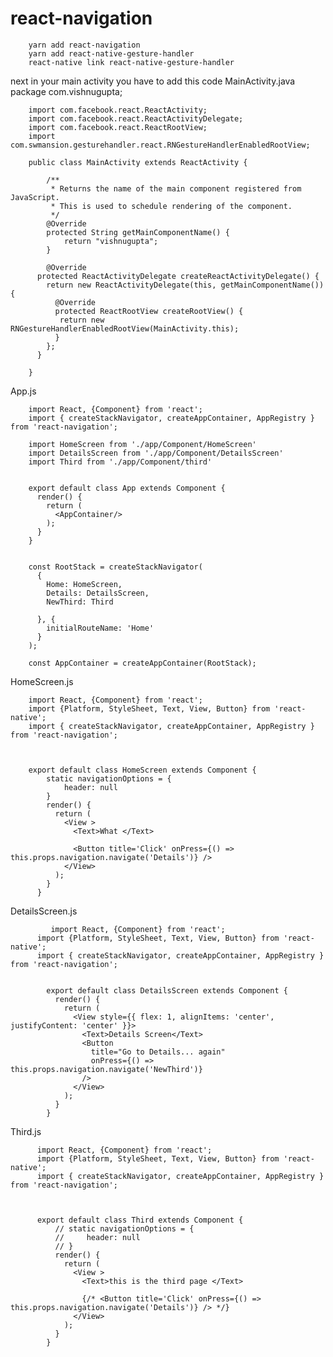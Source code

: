 # react-navigation

        yarn add react-navigation
        yarn add react-native-gesture-handler
        react-native link react-native-gesture-handler

next in your main activity you have to add this code 
MainActivity.java
          package com.vishnugupta;

        import com.facebook.react.ReactActivity;
        import com.facebook.react.ReactActivityDelegate;
        import com.facebook.react.ReactRootView;
        import com.swmansion.gesturehandler.react.RNGestureHandlerEnabledRootView;

        public class MainActivity extends ReactActivity {

            /**
             * Returns the name of the main component registered from JavaScript.
             * This is used to schedule rendering of the component.
             */
            @Override
            protected String getMainComponentName() {
                return "vishnugupta";
            }

            @Override
          protected ReactActivityDelegate createReactActivityDelegate() {
            return new ReactActivityDelegate(this, getMainComponentName()) {
              @Override
              protected ReactRootView createRootView() {
               return new RNGestureHandlerEnabledRootView(MainActivity.this);
              }
            };
          }

        }



App.js


        import React, {Component} from 'react';
        import { createStackNavigator, createAppContainer, AppRegistry } from 'react-navigation';

        import HomeScreen from './app/Component/HomeScreen'
        import DetailsScreen from './app/Component/DetailsScreen'
        import Third from './app/Component/third'


        export default class App extends Component {
          render() {
            return (
              <AppContainer/>
            );
          }
        }


        const RootStack = createStackNavigator(
          {
            Home: HomeScreen,
            Details: DetailsScreen,
            NewThird: Third

          }, {
            initialRouteName: 'Home'
          }
        );

        const AppContainer = createAppContainer(RootStack);



HomeScreen.js

        import React, {Component} from 'react';
        import {Platform, StyleSheet, Text, View, Button} from 'react-native';
        import { createStackNavigator, createAppContainer, AppRegistry } from 'react-navigation';



        export default class HomeScreen extends Component {
            static navigationOptions = {
                header: null
            }
            render() {
              return (
                <View >
                  <Text>What </Text>

                  <Button title='Click' onPress={() => this.props.navigation.navigate('Details')} />
                </View>
              );
            }
          }
          
          
   DetailsScreen.js

             import React, {Component} from 'react';
          import {Platform, StyleSheet, Text, View, Button} from 'react-native';
          import { createStackNavigator, createAppContainer, AppRegistry } from 'react-navigation';


            export default class DetailsScreen extends Component {
              render() {
                return (
                  <View style={{ flex: 1, alignItems: 'center', justifyContent: 'center' }}>
                    <Text>Details Screen</Text>
                    <Button
                      title="Go to Details... again"
                      onPress={() => this.props.navigation.navigate('NewThird')}
                    />
                  </View>
                );
              }
            }



Third.js


          import React, {Component} from 'react';
          import {Platform, StyleSheet, Text, View, Button} from 'react-native';
          import { createStackNavigator, createAppContainer, AppRegistry } from 'react-navigation';



          export default class Third extends Component {
              // static navigationOptions = {
              //     header: null
              // }
              render() {
                return (
                  <View >
                    <Text>this is the third page </Text>

                    {/* <Button title='Click' onPress={() => this.props.navigation.navigate('Details')} /> */}
                  </View>
                );
              }
            }
